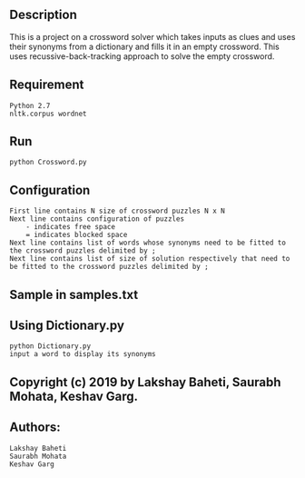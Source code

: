 Description
-
This is a project on a crossword solver which takes inputs as clues and uses their synonyms from a dictionary and fills it in an empty crossword. This uses recussive-back-tracking approach to solve the empty crossword.


Requirement
-
    Python 2.7
    nltk.corpus wordnet

Run
-
    python Crossword.py


Configuration
-

    First line contains N size of crossword puzzles N x N
    Next line contains configuration of puzzles
        - indicates free space
        = indicates blocked space
    Next line contains list of words whose synonyms need to be fitted to the crossword puzzles delimited by ;
    Next line contains list of size of solution respectively that need to be fitted to the crossword puzzles delimited by ;


Sample in samples.txt
-

Using Dictionary.py
-
    python Dictionary.py
    input a word to display its synonyms

Copyright (c) 2019 by Lakshay Baheti, Saurabh Mohata, Keshav Garg.
-
Authors:
-
    Lakshay Baheti
    Saurabh Mohata
    Keshav Garg
    

